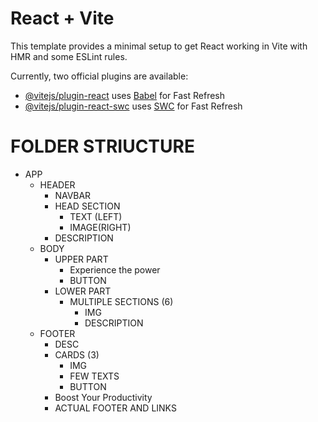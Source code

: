 # React + Vite

This template provides a minimal setup to get React working in Vite with HMR and some ESLint rules.

Currently, two official plugins are available:

- [@vitejs/plugin-react](https://github.com/vitejs/vite-plugin-react/blob/main/packages/plugin-react/README.md) uses [Babel](https://babeljs.io/) for Fast Refresh
- [@vitejs/plugin-react-swc](https://github.com/vitejs/vite-plugin-react-swc) uses [SWC](https://swc.rs/) for Fast Refresh


# FOLDER STRIUCTURE
* APP
    * HEADER
        * NAVBAR
        * HEAD SECTION
            * TEXT (LEFT)
            * IMAGE(RIGHT)
        * DESCRIPTION
    * BODY
        * UPPER PART 
            * Experience the power
            * BUTTON
        * LOWER PART
            * MULTIPLE SECTIONS (6)
                * IMG
                * DESCRIPTION
    * FOOTER
        * DESC
        * CARDS (3)
            * IMG
            * FEW TEXTS
            * BUTTON
        * Boost Your Productivity 
        * ACTUAL FOOTER AND LINKS 



        